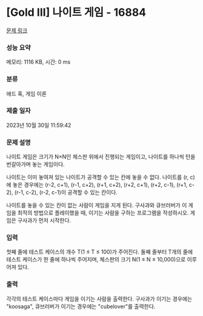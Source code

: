# [Gold III] 나이트 게임 - 16884 

[문제 링크](https://www.acmicpc.net/problem/16884) 

### 성능 요약

메모리: 1116 KB, 시간: 0 ms

### 분류

애드 혹, 게임 이론

### 제출 일자

2023년 10월 30일 11:59:42

### 문제 설명

<p>나이트 게임은 크기가 N×N인 체스판 위에서 진행되는 게임이고, 나이트를 하나씩 턴을 번갈아가며 놓는 게임이다.</p>

<p>나이트는 이미 놓여져 있는 나이트가 공격할 수 있는 칸에 놓을 수 없다. 나이트를 (r, c)에 놓은 경우에는 (r-2, c+1), (r-1, c+2), (r+1, c+2), (r+2, c+1), (r+2, c-1), (r+1, c-2), (r-1, c-2), (r-2, c-1)이 공격할 수 있는 칸이다.</p>

<p>나이트를 놓을 수 있는 칸이 없는 사람이 게임을 지게 된다. 구사과와 큐브러버가 이 게임을 최적의 방법으로 플레이했을 때, 이기는 사람을 구하는 프로그램을 작성하시오. 게임은 구사과가 먼저 시작한다.</p>

### 입력 

 <p>첫째 줄에 테스트 케이스의 개수 T(1 ≤ T ≤ 100)가 주어진다. 둘째 줄부터 T개의 줄에 테스트 케이스가 한 줄에 하나씩 주어지며, 체스판의 크기 N(1 ≤ N ≤ 10,000)으로 이루어져 있다.</p>

### 출력 

 <p>각각의 테스트 케이스마다 게임을 이기는 사람을 출력한다. 구사과가 이기는 경우에는 "koosaga", 큐브러버가 이기는 경우에는 "cubelover"를 출력한다.</p>

